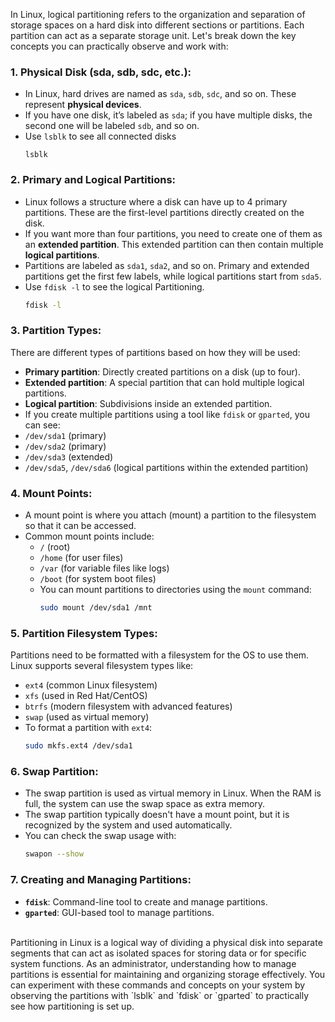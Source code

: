 In Linux, logical partitioning refers to the organization and separation of storage spaces on a hard disk into different sections or partitions. Each partition can act as a separate storage unit. Let's break down the key concepts you can practically observe and work with:

### 1. **Physical Disk (sda, sdb, sdc, etc.):**
   - In Linux, hard drives are named as `sda`, `sdb`, `sdc`, and so on. These represent **physical devices**.
   - If you have one disk, it’s labeled as `sda`; if you have multiple disks, the second one will be labeled `sdb`, and so on.
   - Use `lsblk` to see all connected disks
     ```
     lsblk
     ```

### 2. **Primary and Logical Partitions:**
   - Linux follows a structure where a disk can have up to 4 primary partitions. These are the first-level partitions directly created on the disk.
   - If you want more than four partitions, you need to create one of them as an **extended partition**. This extended partition can then contain multiple **logical partitions**.
   - Partitions are labeled as `sda1`, `sda2`, and so on. Primary and extended partitions get the first few labels, while logical partitions start from `sda5`.
   - Use `fdisk -l` to see the logical Partitioning.
        ```bash
        fdisk -l
        ```

### 3. **Partition Types:**
   There are different types of partitions based on how they will be used:
   - **Primary partition**: Directly created partitions on a disk (up to four).
   - **Extended partition**: A special partition that can hold multiple logical partitions.
   - **Logical partition**: Subdivisions inside an extended partition.
   - If you create multiple partitions using a tool like `fdisk` or `gparted`, you can see:
   - `/dev/sda1` (primary)
   - `/dev/sda2` (primary)
   - `/dev/sda3` (extended)
   - `/dev/sda5`, `/dev/sda6` (logical partitions within the extended partition)

### 4. **Mount Points:**
   - A mount point is where you attach (mount) a partition to the filesystem so that it can be accessed.
   - Common mount points include:
     - `/` (root)
     - `/home` (for user files)
     - `/var` (for variable files like logs)
     - `/boot` (for system boot files)
     - You can mount partitions to directories using the `mount` command:
        ```bash
        sudo mount /dev/sda1 /mnt
        ```

### 5. **Partition Filesystem Types:**
   Partitions need to be formatted with a filesystem for the OS to use them. Linux supports several filesystem types like:
   - `ext4` (common Linux filesystem)
   - `xfs` (used in Red Hat/CentOS)
   - `btrfs` (modern filesystem with advanced features)
   - `swap` (used as virtual memory)
   - To format a partition with `ext4`:
        ```bash
        sudo mkfs.ext4 /dev/sda1
        ```

### 6. **Swap Partition:**
   - The swap partition is used as virtual memory in Linux. When the RAM is full, the system can use the swap space as extra memory.
   - The swap partition typically doesn't have a mount point, but it is recognized by the system and used automatically.
   - You can check the swap usage with:
        ```bash
        swapon --show
        ```

### 7. **Creating and Managing Partitions:**
   - **`fdisk`**: Command-line tool to create and manage partitions.
   - **`gparted`**: GUI-based tool to manage partitions.

<br>
Partitioning in Linux is a logical way of dividing a physical disk into separate segments that can act as isolated spaces for storing data or for specific system functions. As an administrator, understanding how to manage partitions is essential for maintaining and organizing storage effectively. You can experiment with these commands and concepts on your system by observing the partitions with `lsblk` and `fdisk` or `gparted` to practically see how partitioning is set up.